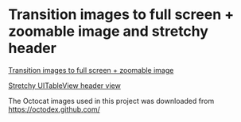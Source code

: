 #  Transition images to full screen + zoomable image and stretchy header

[Transition images to full screen + zoomable image]()

[Stretchy UITableView header view]()

The Octocat images used in this project was downloaded from https://octodex.github.com/
